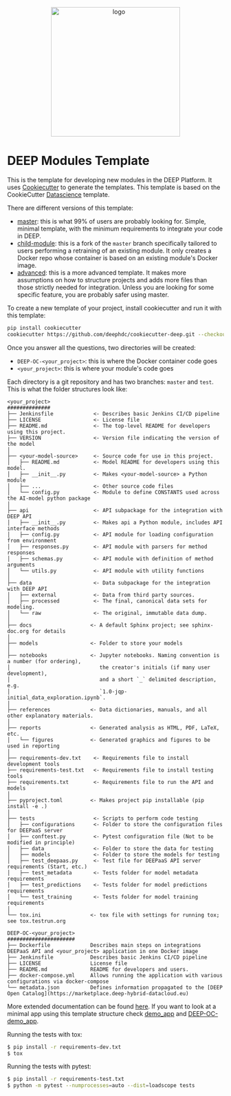 <div align="center">
<img src="https://marketplace.deep-hybrid-datacloud.eu/images/logo-deep.png" alt="logo" width="300"/>
</div>

# DEEP Modules Template

This is the template for developing new modules in the DEEP Platform. It uses [Cookiecutter](https://cookiecutter.readthedocs.io) to generate the templates. This template is based on the CookieCutter [Datascience](http://drivendata.github.io/cookiecutter-data-science/) template.

There are different versions of this template:

- [master](https://github.com/deephdc/cookiecutter-deep/tree/master): this is what 99% of users are probably looking for. Simple, minimal template, with the minimum requirements to integrate your code in DEEP.
- [child-module](https://github.com/deephdc/cookiecutter-deep/tree/child-module): this is a fork of the `master` branch specifically tailored to users performing a retraining of an existing module. It only creates a Docker repo whose container is based on an existing module's Docker image.
- [advanced](https://github.com/deephdc/cookiecutter-deep/tree/advanced): this is a more advanced template. It makes more assumptions on how to structure projects and adds more files than those strictly needed for integration. Unless you are looking for some specific feature, you are probably safer using master.

To create a new template of your project, install cookiecutter and run it with this template:

```bash
pip install cookiecutter
cookiecutter https://github.com/deephdc/cookiecutter-deep.git --checkout advanced
```

Once you answer all the questions, two directories will be created:

- `DEEP-OC-<your_project>`: this is where the Docker container code goes
- `<your_project>`: this is where your module's code goes

Each directory is a git repository and has two branches: `master` and `test`.
This is what the folder structures look like:

```
<your_project>
##############
├── Jenkinsfile             <- Describes basic Jenkins CI/CD pipeline
├── LICENSE                 <- License file
├── README.md               <- The top-level README for developers using this project.
├── VERSION                 <- Version file indicating the version of the model
│
├── <your-model-source>     <- Source code for use in this project.
│   ├── README.md           <- Model README for developers using this model.
│   ├── __init__.py         <- Makes <your-model-source> a Python module
│   ├── ...                 <- Other source code files
│   └── config.py           <- Module to define CONSTANTS used across the AI-model python package
│
├── api                     <- API subpackage for the integration with DEEP API
│   ├── __init__.py         <- Makes api a Python module, includes API interface methods
│   ├── config.py           <- API module for loading configuration from environment
│   ├── responses.py        <- API module with parsers for method responses
│   ├── schemas.py          <- API module with definition of method arguments
│   └── utils.py            <- API module with utility functions
│
├── data                    <- Data subpackage for the integration with DEEP API
│   ├── external            <- Data from third party sources.
│   ├── processed           <- The final, canonical data sets for modeling.
│   └── raw                 <- The original, immutable data dump.
│
├── docs                   <- A default Sphinx project; see sphinx-doc.org for details
│
├── models                 <- Folder to store your models
│
├── notebooks              <- Jupyter notebooks. Naming convention is a number (for ordering),
│                             the creator's initials (if many user development),
│                             and a short `_` delimited description, e.g.
│                             `1.0-jqp-initial_data_exploration.ipynb`.
│
├── references             <- Data dictionaries, manuals, and all other explanatory materials.
│
├── reports                <- Generated analysis as HTML, PDF, LaTeX, etc.
│   └── figures            <- Generated graphics and figures to be used in reporting
│
├── requirements-dev.txt    <- Requirements file to install development tools
├── requirements-test.txt   <- Requirements file to install testing tools
├── requirements.txt        <- Requirements file to run the API and models
│
├── pyproject.toml         <- Makes project pip installable (pip install -e .)
│
├── tests                   <- Scripts to perform code testing
│   ├── configurations      <- Folder to store the configuration files for DEEPaaS server
│   ├── conftest.py         <- Pytest configuration file (Not to be modified in principle)
│   ├── data                <- Folder to store the data for testing
│   ├── models              <- Folder to store the models for testing
│   ├── test_deepaas.py     <- Test file for DEEPaaS API server requirements (Start, etc.)
│   ├── test_metadata       <- Tests folder for model metadata requirements
│   ├── test_predictions    <- Tests folder for model predictions requirements
│   └── test_training       <- Tests folder for model training requirements
│
└── tox.ini                <- tox file with settings for running tox; see tox.testrun.org

DEEP-OC-<your_project>
######################
├── Dockerfile             Describes main steps on integrations DEEPaaS API and <your_project> application in one Docker image
├── Jenkinsfile            Describes basic Jenkins CI/CD pipeline
├── LICENSE                License file
├── README.md              README for developers and users.
├── docker-compose.yml     Allows running the application with various configurations via docker-compose
└── metadata.json          Defines information propagated to the [DEEP Open Catalog](https://marketplace.deep-hybrid-datacloud.eu)
```

More extended documentation can be found [here](http://docs.deep-hybrid-datacloud.eu/en/latest/user/overview/cookiecutter-template.html). If you want to look at a minimal app using this template structure check [demo_app](https://github.com/deephdc/DEEP-OC-demo_app) and [DEEP-OC-demo_app](https://github.com/deephdc/DEEP-OC-demo_app).

Running the tests with tox:

```bash
$ pip install -r requirements-dev.txt
$ tox
```

Running the tests with pytest:

```bash
$ pip install -r requirements-test.txt
$ python -m pytest --numprocesses=auto --dist=loadscope tests
```

